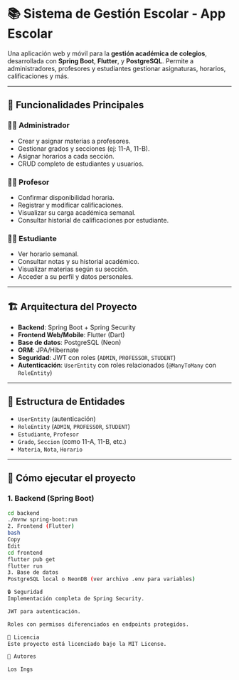 # 📚 Sistema de Gestión Escolar - App Escolar

Una aplicación web y móvil para la **gestión académica de colegios**, desarrollada con **Spring Boot**, **Flutter**, y **PostgreSQL**. Permite a administradores, profesores y estudiantes gestionar asignaturas, horarios, calificaciones y más.

---

## 🧠 Funcionalidades Principales

### 🧑‍💼 Administrador
- Crear y asignar materias a profesores.
- Gestionar grados y secciones (ej: 11-A, 11-B).
- Asignar horarios a cada sección.
- CRUD completo de estudiantes y usuarios.

### 👨‍🏫 Profesor
- Confirmar disponibilidad horaria.
- Registrar y modificar calificaciones.
- Visualizar su carga académica semanal.
- Consultar historial de calificaciones por estudiante.

### 👨‍🎓 Estudiante
- Ver horario semanal.
- Consultar notas y su historial académico.
- Visualizar materias según su sección.
- Acceder a su perfil y datos personales.

---

## 🏗️ Arquitectura del Proyecto

- **Backend**: Spring Boot + Spring Security
- **Frontend Web/Mobile**: Flutter (Dart)
- **Base de datos**: PostgreSQL (Neon)
- **ORM**: JPA/Hibernate
- **Seguridad**: JWT con roles (`ADMIN`, `PROFESSOR`, `STUDENT`)
- **Autenticación**: `UserEntity` con roles relacionados (`@ManyToMany` con `RoleEntity`)

---

## 📁 Estructura de Entidades

- `UserEntity` (autenticación)
- `RoleEntity` (`ADMIN`, `PROFESSOR`, `STUDENT`)
- `Estudiante`, `Profesor`
- `Grado`, `Seccion` (como 11-A, 11-B, etc.)
- `Materia`, `Nota`, `Horario`

---

## 🚀 Cómo ejecutar el proyecto

### 1. Backend (Spring Boot)
```bash
cd backend
./mvnw spring-boot:run
2. Frontend (Flutter)
bash
Copy
Edit
cd frontend
flutter pub get
flutter run
3. Base de datos
PostgreSQL local o NeonDB (ver archivo .env para variables)

🔒 Seguridad
Implementación completa de Spring Security.

JWT para autenticación.

Roles con permisos diferenciados en endpoints protegidos.

📄 Licencia
Este proyecto está licenciado bajo la MIT License.

👥 Autores

Los Ings 

